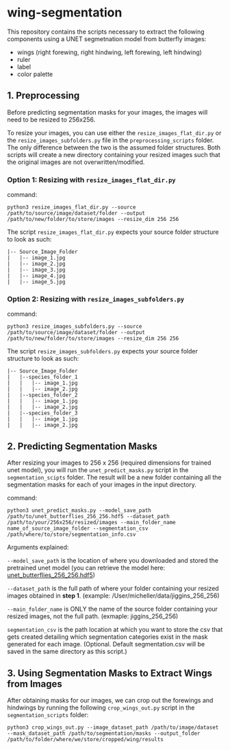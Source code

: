 # wing-segmentation

This repository contains the scripts necessary to extract the following components using a UNET segmetnation model from butterfly images:
- wings (right forewing, right hindwing, left forewing, left hindwing) 
- ruler
- label
- color palette


## 1. Preprocessing

Before predicting segmentation masks for your images, the images will need to be resized to 256x256. 

To resize your images, you can use either the `resize_images_flat_dir.py` or the `resize_images_subfolders.py` file in the `preprocessing_scripts` folder. The only difference between the two is the assumed folder structures. Both scripts will create a new directory containing your resized images such that the original images are not overwritten/modified. 

### Option 1: Resizing with `resize_images_flat_dir.py`
command: 
```
python3 resize_images_flat_dir.py --source /path/to/source/image/dataset/folder --output /path/to/new/folder/to/store/images --resize_dim 256 256
```

The script `resize_images_flat_dir.py` expects your source folder structure to look as such:
```
|-- Source_Image_Folder
|   |-- image_1.jpg
|   |-- image_2.jpg
|   |-- image_3.jpg
|   |-- image_4.jpg
|   |-- image_5.jpg
```

### Option 2: Resizing with `resize_images_subfolders.py`
command: 
```
python3 resize_images_subfolders.py --source /path/to/source/image/dataset/folder --output /path/to/new/folder/to/store/images --resize_dim 256 256
```

The script `resize_images_subfolders.py` expects your source folder structure to look as such:

```
|-- Source_Image_Folder
|   |--species_folder_1
|   |   |-- image_1.jpg
|   |   |-- image_2.jpg
|   |--species_folder_2
|   |   |-- image_1.jpg
|   |   |-- image_2.jpg
|   |--species_folder_3
|   |   |-- image_1.jpg
|   |   |-- image_2.jpg

```

## 2. Predicting Segmentation Masks

After resizing your images to 256 x 256 (required dimensions for trained unet model), you will run the `unet_predict_masks.py` script in the `segmentation_scipts` folder. The result will be a new folder containing all the segmentation masks for each of your images in the input directory.

command: 

```
python3 unet_predict_masks.py --model_save_path /path/to/unet_butterflies_256_256.hdf5 --dataset_path /path/to/your/256x256/resized/images --main_folder_name name_of_source_image_folder --segmentation_csv /path/where/to/store/segmentation_info.csv

```

Arguments explained: 

`--model_save_path` is the location of where you downloaded and stored the pretrained unet model (you can retrieve the model here: [unet_butterflies_256_256.hdf5](https://huggingface.co/imageomics/butterfly_segmentation_unet/blob/main/unet_butterflies_256_256.hdf5))

`--dataset_path` is the full path of where your folder containing your resized images obtained in **step 1**. (example: /User/micheller/data/jiggins_256_256)

`--main_folder_name` is ONLY the name of the source folder containing your resized images, not the full path. (exmaple: jiggins_256_256) 

`segmentation_csv` is the path location at which you want to store the csv that gets created detailing which segmentation categories exist in the mask generated for each image. (Optional. Default segmentation.csv will be saved in the same directory as this script.)

## 3. Using Segmentation Masks to Extract Wings from Images

After obtaining masks for our images, we can crop out the forewings and hindwings by running the following `crop_wings_out.py` script in the `segmentation_scripts` folder:

```
python3 crop_wings_out.py --image_dataset_path /path/to/image/dataset --mask_dataset_path /path/to/segmentation/masks --output_folder /path/to/folder/where/we/store/cropped/wing/results
```